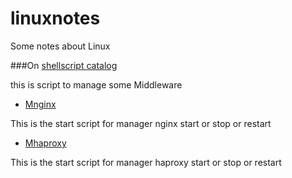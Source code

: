 # linuxnotes
Some notes about Linux


###On [shellscript catalog](./shellscript)

this is script to manage some Middleware

* [Mnginx](./shellscript/Mnginx) 

This is the start script for manager nginx start or stop or restart

* [Mhaproxy](./shellscript/Mhaproxy)

This is the start script for manager haproxy start or stop or restart

















